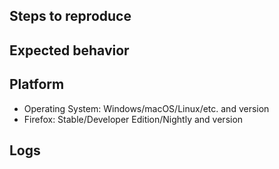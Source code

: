 <!--
- I checked that my request was not already reporting by searching in the list of open issues.
https://framagit.org/ariasuni/tabcenter-reborn/issues?scope=all&utf8=%E2%9C%93&state=opened.
- I checked that my request is consistent with Tab Center Reborn design.
https://framagit.org/ariasuni/tabcenter-reborn/blob/main/DESIGN.md
- I am aware that I must respect the code of conduct: https://www.contributor-covenant.org/version/1/4/code-of-conduct.
-->

## Steps to reproduce

<!--
Tell us what the actions and settings that trigger the bug. This will help us understand why it happens and test potential fixes.

- What did you do and what was the result?
- Does the bug happen when custom CSS is disabled? If not:
  - If you copied a CSS code from the wiki, did you check if the snippet was updated?
  https://framagit.org/ariasuni/tabcenter-reborn/wikis/home#css-tweaks
  - Otherwise, did you check the changelog for changes related to CSS customization?
  https://framagit.org/ariasuni/tabcenter-reborn/blob/main/CHANGELOG.md
- Does the bug happen when other addons are disabled? Does the bug happen with a specific theme?
-->

## Expected behavior

<!--
Describe what you wanted to achieve and why you think the current behavior is wrong if applicable.

- Is it different from a similar feature in Firefox default tab bar?
- Is it inconsistent with other Tab Center Reborn design or current behaviors?
- Is it different from other vertical tabs addons?
-->

## Platform

- Operating System: Windows/macOS/Linux/etc. and version
- Firefox: Stable/Developer Edition/Nightly and version

## Logs

<!--
- Go to `about:debugging`
- Check “Enable add-on debugging”
- Look for “Tab Center Reborn” and click “Inspect”
- Go to the “Console” tab and check if there are errors (in red)
- If yes, right-click on the text → “Export visible messages to” → “Clipboard”
- Paste the result and put ``` on the line before and the line after the log
-->
